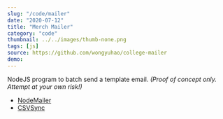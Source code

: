 ```yaml
---
slug: "/code/mailer"
date: "2020-07-12"
title: "Merch Mailer"
category: "code"
thumbnail: ../../images/thumb-none.png
tags: [js]
source: https://github.com/wongyuhao/college-mailer
demo: 
---
```

NodeJS program to batch send a template email. *(Proof of concept only. Attempt at your own risk!)*
* [NodeMailer](https://www.npmjs.com/package/nodemailer)
* [CSVSync](https://www.npmjs.com/package/csvsync)